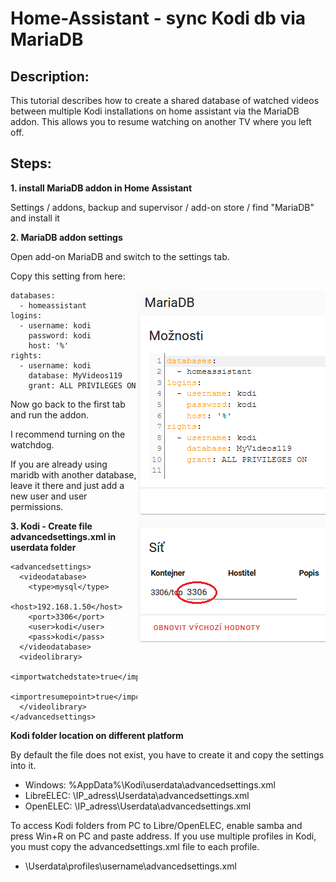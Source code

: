 # Home-Assistant - sync Kodi db via MariaDB

## Description:

This tutorial describes how to create a shared database of watched videos between multiple Kodi installations on home assistant via the MariaDB addon.
This allows you to resume watching on another TV where you left off.

## Steps:

**1. install MariaDB addon in Home Assistant**

Settings / addons, backup and supervisor / add-on store / find "MariaDB" and install it

**2. MariaDB addon settings**

Open add-on MariaDB and switch to the settings tab.

Copy this setting from here:

<img align="right" src="https://github.com/peca2345/Home-Assistant---sync-Kodi-db-via-mariadb/blob/main/IMG/mariadb_settings.png?raw=true">

```
databases:
  - homeassistant
logins:
  - username: kodi
    password: kodi
    host: '%'
rights:
  - username: kodi
    database: MyVideos119
    grant: ALL PRIVILEGES ON
```

Now go back to the first tab and run the addon.

I recommend turning on the watchdog.

If you are already using maridb with another database, leave it there and just add a new user and user permissions.

**3. Kodi - Create file advancedsettings.xml in userdata folder**

```
<advancedsettings>
  <videodatabase>
    <type>mysql</type>
    <host>192.168.1.50</host>
    <port>3306</port>
    <user>kodi</user>
    <pass>kodi</pass>
  </videodatabase> 
  <videolibrary>
    <importwatchedstate>true</importwatchedstate>
    <importresumepoint>true</importresumepoint>
  </videolibrary>
</advancedsettings>
```

**Kodi folder location on different platform**

By default the file does not exist, you have to create it and copy the settings into it.

- Windows: %AppData%\Kodi\userdata\advancedsettings.xml
- LibreELEC: \\IP_adress\Userdata\advancedsettings.xml
- OpenELEC: \\IP_adress\\Userdata\advancedsettings.xml

To access Kodi folders from PC to Libre/OpenELEC, enable samba and press Win+R on PC and paste address.
If you use multiple profiles in Kodi, you must copy the advancedsettings.xml file to each profile.

- \Userdata\profiles\username\advancedsettings.xml
